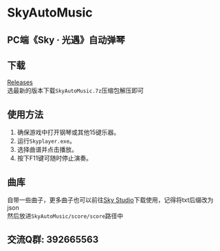 # SkyAutoMusic

PC端《Sky · 光遇》自动弹琴
---

## 下载
[Releases](https://gitHub.com/Tloml-Starry/SkyAutoMusic/releases)  
选最新的版本下载`SkyAutoMusic.7z`压缩包解压即可

## 使用方法
1. 确保游戏中打开钢琴或其他15键乐器。
2. 运行`Skyplayer.exe`。
3. 选择曲谱并点击播放。
4. 按下F11键可随时停止演奏。

## 曲库
自带一些曲子，更多曲子也可以前往[Sky Studio](https://skystudio.app/)下载使用，记得将txt后缀改为json  
然后放进`SkyAutoMusic/score/score`路径中

## 交流Q群: 392665563  